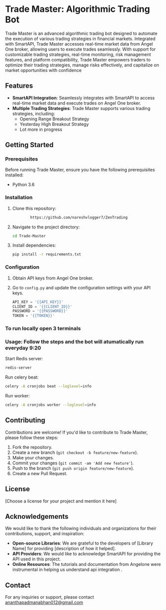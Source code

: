 # Trade Master: Algorithmic Trading Bot

Trade Master is an advanced algorithmic trading bot designed to automate the execution of various trading strategies in financial markets.
Integrated with SmartAPI, Trade Master accesses real-time market data from Angel One broker, allowing users to execute trades seamlessly.
With support for customizable trading strategies, real-time monitoring, risk management features, and platform compatibility,
Trade Master empowers traders to optimize their trading strategies, manage risks effectively, and capitalize on market opportunities with confidence

## Features

- **SmartAPI Integration**: Seamlessly integrates with SmartAPI to access real-time market data and execute trades on Angel One broker.
- **Multiple Trading Strategies**: Trade Master supports various trading strategies, including:
  - Opening Range Breakout Strategy
  - Yesterday High Breakout Strategy
  - Lot more in progress

## Getting Started

### Prerequisites

Before running Trade Master, ensure you have the following prerequisites installed:

- Python 3.6

### Installation

1. Clone this repository:

   ```bash
           https://github.com/nareshvlogger7/ZenTrading
   ```

2. Navigate to the project directory:

   ```bash
   cd Trade-Master
   ```

3. Install dependencies:

   ```bash
   pip install -r requirements.txt
   ```

### Configuration

1. Obtain API keys from Angel One broker.
2. Go to `config.py` and update the configuration settings with your API keys.

   ```python
   API_KEY = '{{API_KEY}}'
   CLIENT_ID = '{{CLIENT_ID}}'
   PASSWORD = '{{PASSWORD}}'
   TOKEN = '{{TOKEN}}'
   ```
### To run locally open 3 terminals
### Usage: Follow the steps and the bot will atumatically run everyday 9:20

Start Redis server:

```bash
redis-server
```

Run celery beat:

```bash
celery -A cronjobs beat --loglevel=info
```

Run worker:

```bash
celery -A cronjobs worker --loglevel=info
```

## Contributing

Contributions are welcome! If you'd like to contribute to Trade Master, please follow these steps:

1. Fork the repository.
2. Create a new branch (`git checkout -b feature/new-feature`).
3. Make your changes.
4. Commit your changes (`git commit -am 'Add new feature'`).
5. Push to the branch (`git push origin feature/new-feature`).
6. Create a new Pull Request.

## License

[Choose a license for your project and mention it here]

## Acknowledgements

We would like to thank the following individuals and organizations for their contributions, support, and inspiration:

- **Open-source Libraries**: We are grateful to the developers of [Library Name] for providing [description of how it helped].
- **API Providers**: We would like to acknowledge SmartAPI for providing the API used in this project.
- **Online Resources**: The tutorials and documentation from Angelone were instrumental in helping us understand api integration .

## Contact

For any inquiries or support, please contact ananthapadmanabhan012@gmail.com
